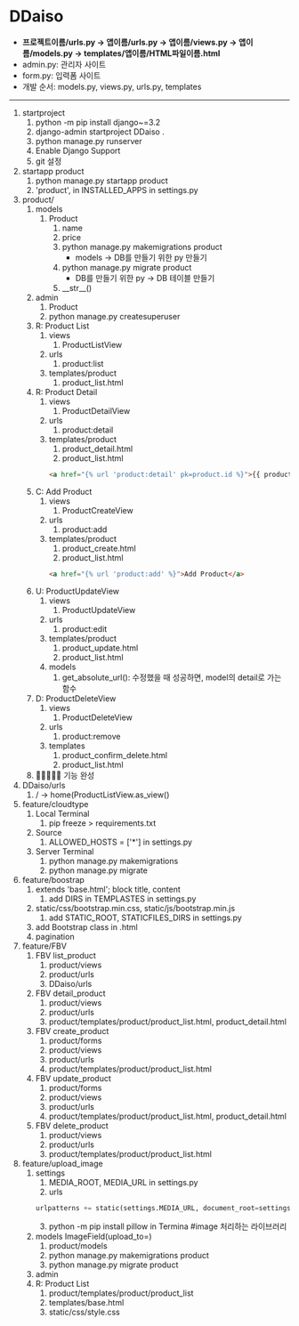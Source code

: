 # DDaiso
- **프로젝트이름/urls.py -> 앱이름/urls.py -> 앱이름/views.py -> 앱이름/models.py -> templates/앱이름/HTML파일이름.html**
- admin.py: 관리자 사이트
- form.py: 입력폼 사이트
- 개발 순서: models.py, views.py, urls.py, templates
---
1. startproject
   1. python -m pip install django~=3.2
   2. django-admin startproject DDaiso .
   3. python manage.py runserver
   4. Enable Django Support
   5. git 설정
2. startapp product
   1. python manage.py startapp product
   2. 'product', in INSTALLED_APPS in settings.py
3. product/
   1. models
      1. Product
         1. name
         2. price
         3. python manage.py makemigrations product
            - models -> DB를 만들기 위한 py 만들기
         4. python manage.py migrate product
            - DB를 만들기 위한 py -> DB 테이블 만들기
         5. \_\_str\_\_()
   2. admin
      1. Product
      2. python manage.py createsuperuser
   3. R: Product List
      1. views
         1. ProductListView
      2. urls
         1. product:list
      3. templates/product
         1. product_list.html
   4. R: Product Detail
      1. views
         1. ProductDetailView
      2. urls
         1. product:detail
      3. templates/product
         1. product_detail.html
         2. product_list.html
         ```html
         <a href="{% url 'product:detail' pk=product.id %}">{{ product.name }}</a>
         ```
   5. C: Add Product
      1. views
         1. ProductCreateView
      2. urls
         1. product:add
      3. templates/product
         1. product_create.html
         2. product_list.html
         ```html
         <a href="{% url 'product:add' %}">Add Product</a>
         ```
   6. U: ProductUpdateView
      1. views
         1. ProductUpdateView
      2. urls
         1. product:edit
      3. templates/product
         1. product_update.html
         2. product_list.html
      4. models
         1. get_absolute_url(): 수정했을 때 성공하면, model의 detail로 가는 함수
   7. D: ProductDeleteView
      1. views
         1. ProductDeleteView
      2. urls
         1. product:remove
      3. templates
         1. product_confirm_delete.html
         2. product_list.html
   8. 🐱‍🏍🎉✨💖 기능 완성
4. DDaiso/urls
   1. / -> home(ProductListView.as_view()
5. feature/cloudtype
   1. Local Terminal
      1. pip freeze > requirements.txt
   2. Source
      1. ALLOWED_HOSTS = ['*'] in settings.py
   3. Server Terminal
      1. python manage.py makemigrations
      2. python manage.py migrate
6. feature/boostrap
   1. extends 'base.html'; block title, content
      1. add DIRS in TEMPLASTES in settings.py
   2. static/css/bootstrap.min.css, static/js/bootstrap.min.js
      1. add STATIC_ROOT, STATICFILES_DIRS in settings.py
   3. add Bootstrap class in .html
   4. pagination
7. feature/FBV
   1. FBV list_product
      1. product/views
      2. product/urls
      3. DDaiso/urls
   2. FBV detail_product
      1. product/views
      2. product/urls
      3. product/templates/product/product_list.html, product_detail.html
   3. FBV create_product
      1. product/forms
      2. product/views
      3. product/urls
      4. product/templates/product/product_list.html
   4. FBV update_product
      1. product/forms
      2. product/views
      3. product/urls
      4. product/templates/product/product_list.html, product_detail.html
   5. FBV delete_product
      1. product/views
      2. product/urls
      3. product/templates/product/product_list.html
8. feature/upload_image
   1. settings
      1. MEDIA_ROOT, MEDIA_URL   in settings.py
      2. urls
      ```python
      urlpatterns += static(settings.MEDIA_URL, document_root=settings.MEDIA_ROOT)
      ```
      3. python -m pip install pillow  in Termina  #image 처리하는 라이브러리
   2. models ImageField(upload_to=)
      1. product/models
      2. python manage.py makemigrations product
      3. python manage.py migrate product
   3. admin
   4. R: Product List
      1. product/templates/product/product_list
      2. templates/base.html
      3. static/css/style.css
